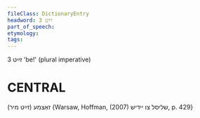```yaml
---
fileClass: DictionaryEntry
headword: זײַט 3
part_of_speech: 
etymology: 
tags: 
---
```

זײַט 3
'be!' (plural imperative)

CENTRAL
========

זאַצמע (זײַט מיר) {Warsaw, Hoffman,  (2007) שליסל צו ייִדיש, p. 429}
